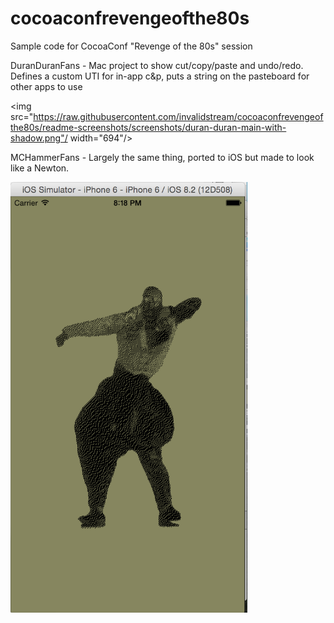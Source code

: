 # cocoaconfrevengeofthe80s
Sample code for CocoaConf "Revenge of the 80s" session

DuranDuranFans - Mac project to show cut/copy/paste and undo/redo. Defines a custom UTI for in-app c&p, puts a string on the pasteboard for other apps to use

<img src="https://raw.githubusercontent.com/invalidstream/cocoaconfrevengeofthe80s/readme-screenshots/screenshots/duran-duran-main-with-shadow.png"/ width="694"/>

MCHammerFans - Largely the same thing, ported to iOS but made to look like a Newton.

<img src="https://raw.githubusercontent.com/invalidstream/cocoaconfrevengeofthe80s/readme-screenshots/screenshots/hammer-splash.png" height="689"/>
